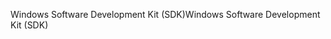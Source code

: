 <span data-ttu-id="41885-101">Windows Software Development Kit (SDK)</span><span class="sxs-lookup"><span data-stu-id="41885-101">Windows Software Development Kit (SDK)</span></span>